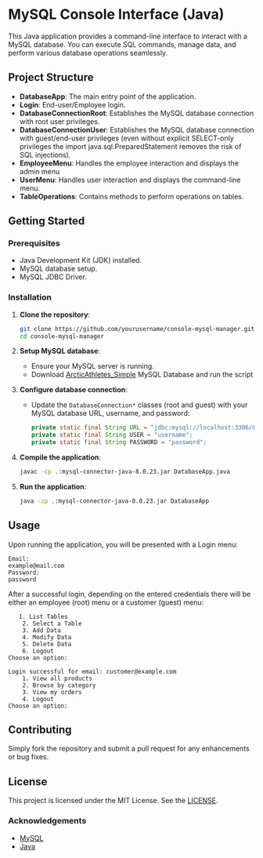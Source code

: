 # MySQL Console Interface (Java)

This Java application provides a command-line interface to interact with a MySQL database. You can execute SQL commands, manage data, and perform various database operations seamlessly.

## Project Structure

- **DatabaseApp**: The main entry point of the application.
- **Login**: End-user/Employee login.
- **DatabaseConnectionRoot**: Establishes the MySQL database connection with root user privileges.
- **DatabaseConnectionUser**: Establishes the MySQL database connection with guest/end-user privileges (even without explicit SELECT-only privileges the import java.sql.PreparedStatement removes the risk of SQL injections).
- **EmployeeMenu**: Handles the employee interaction and displays the admin menu
- **UserMenu**: Handles user interaction and displays the command-line menu.
- **TableOperations**: Contains methods to perform operations on tables.

## Getting Started

### Prerequisites

- Java Development Kit (JDK) installed.
- MySQL database setup.
- MySQL JDBC Driver.

### Installation

1. **Clone the repository**:
   ```bash
   git clone https://github.com/yourusername/console-mysql-manager.git
   cd console-mysql-manager
   ```

2. **Setup MySQL database**:
    - Ensure your MySQL server is running.
    - Download [ArcticAthletes_Simple](arcticathletes_simple) MySQL Database and run the script

3. **Configure database connection**:
    - Update the `DatabaseConnection*` classes (root and guest) with your MySQL database URL, username, and password:
      ```java
      private static final String URL = "jdbc:mysql://localhost:3306/database_name";
      private static final String USER = "username";
      private static final String PASSWORD = "password";
      ```

4. **Compile the application**:
   ```bash
   javac -cp .:mysql-connector-java-8.0.23.jar DatabaseApp.java
   ```

5. **Run the application**:
   ```bash
   java -cp .:mysql-connector-java-8.0.23.jar DatabaseApp
   ```

## Usage

Upon running the application, you will be presented with a Login menu:

```plaintext
Email: 
example@mail.com
Password: 
password
```

After a successful login, depending on the entered credentials there will be either an employee (root) menu or a customer (guest) menu:

```
   1. List Tables
	2. Select a Table
	3. Add Data
	4. Modify Data
	5. Delete Data
	6. Logout
Choose an option:
```
```
Login successful for email: customer@example.com
	1. View all products
	2. Browse by category
	3. View my orders
	4. Logout
Choose an option: 
```

## Contributing

Simply fork the repository and submit a pull request for any enhancements or bug fixes.

## License

This project is licensed under the MIT License. See the [LICENSE](LICENSE).

### Acknowledgements

- [MySQL](https://www.mysql.com/)
- [Java](https://www.oracle.com/java/)
